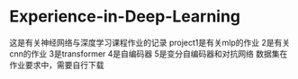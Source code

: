 # Experience-in-Deep-Learning
这是有关神经网络与深度学习课程作业的记录
project1是有关mlp的作业
2是有关cnn的作业
3是transformer
4是自编码器
5是变分自编码器和对抗网络
数据集在作业要求中，需要自行下载
